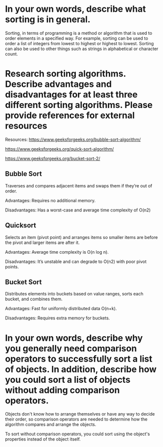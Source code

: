 # In your own words, describe what sorting is in general. 
Sorting, in terms of programming is a method or algorithm that is used to order elements in a specified way. For example, sorting can be used to order a list of integers from lowest to highest or highest to lowest. Sorting can also be used to other things such as strings in alphabetical or character count.

# Research sorting algorithms. Describe advantages and disadvantages for at least three different sorting algorithms. Please provide references for external resources
Resources: https://www.geeksforgeeks.org/bubble-sort-algorithm/

https://www.geeksforgeeks.org/quick-sort-algorithm/

https://www.geeksforgeeks.org/bucket-sort-2/

## Bubble Sort
Traverses and compares adjacent items and swaps them if they’re out of order.

Advantages: Requires no additional memory.

Disadvantages: Has a worst-case and average time complexity of O(n2)

## Quicksort
Selects an item (pivot point) and arranges items so smaller items are before the pivot and larger items are after it.

Advantages: Average time complexity is O(n log n).

Disadvantages: It’s unstable and can degrade to O(n2) with poor pivot points.

## Bucket Sort
Distributes elements into buckets based on value ranges, sorts each bucket, and combines them.

Advantages: Fast for uniformly distributed data O(n+k).

Disadvantages: Requires extra memory for buckets.

# In your own words, describe why you generally need comparison operators to successfully sort a list of objects. In addition, describe how you could sort a list of objects without adding comparison operators.
Objects don't know how to arrange themselves or have any way to decide their order, so comparison operators are needed to determine how the algorithm compares and arrange the objects.

To sort without comparison operators, you could sort using the object's properties instead of the object itself. 